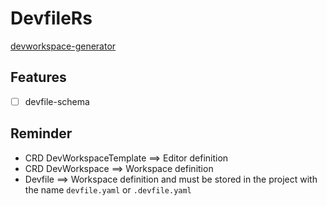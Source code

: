 # DevfileRs

[devworkspace-generator](https://github.com/devfile/devworkspace-generator/tree/main)

## Features

- [ ] devfile-schema

## Reminder

- CRD DevWorkspaceTemplate ==> Editor definition
- CRD DevWorkspace ==> Workspace definition
- Devfile ==> Workspace definition and must be stored in the project with the name `devfile.yaml` or `.devfile.yaml`
